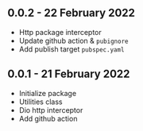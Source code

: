 ## 0.0.2 - 22 February 2022

* Http package interceptor
* Update github action & `pubignore`
* Add publish target `pubspec.yaml`

## 0.0.1 - 21 February 2022

* Initialize package
* Utilities class
* Dio http interceptor
* Add github action
